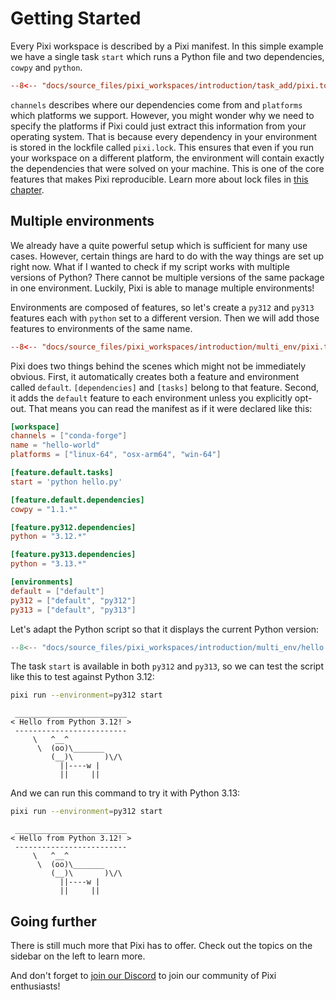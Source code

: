 # Getting Started


Every Pixi workspace is described by a Pixi manifest.
In this simple example we have a single task `start` which runs a Python file and two dependencies, `cowpy` and `python`.

```toml title="pixi.toml"
--8<-- "docs/source_files/pixi_workspaces/introduction/task_add/pixi.toml"
```

`channels` describes where our dependencies come from and `platforms` which platforms we support.
However, you might wonder why we need to specify the platforms if Pixi could just extract this information from your operating system.
That is because every dependency in your environment is stored in the lockfile called `pixi.lock`.
This ensures that even if you run your workspace on a different platform, the environment will contain exactly the dependencies that were solved on your machine.
This is one of the core features that makes Pixi reproducible.
Learn more about lock files in [this chapter](./environments/lockfile.md).


## Multiple environments

We already have a quite powerful setup which is sufficient for many use cases.
However, certain things are hard to do with the way things are set up right now.
What if I wanted to check if my script works with multiple versions of Python?
There cannot be multiple versions of the same package in one environment.
Luckily, Pixi is able to manage multiple environments!

Environments are composed of features, so let's create a `py312` and `py313` features each with `python` set to a different version.
Then we will add those features to environments of the same name.

```toml title="pixi.toml" hl_lines="12-20"
--8<-- "docs/source_files/pixi_workspaces/introduction/multi_env/pixi.toml"
```

Pixi does two things behind the scenes which might not be immediately obvious.
First, it automatically creates both a feature and environment called `default`.
`[dependencies]` and `[tasks]` belong to that feature.
Second, it adds the `default` feature to each environment unless you explicitly opt-out.
That means you can read the manifest as if it were declared like this:

```toml hl_lines="6 9 19 20 21"
[workspace]
channels = ["conda-forge"]
name = "hello-world"
platforms = ["linux-64", "osx-arm64", "win-64"]

[feature.default.tasks]
start = 'python hello.py'

[feature.default.dependencies]
cowpy = "1.1.*"

[feature.py312.dependencies]
python = "3.12.*"

[feature.py313.dependencies]
python = "3.13.*"

[environments]
default = ["default"]
py312 = ["default", "py312"]
py313 = ["default", "py313"]
```

Let's adapt the Python script so that it displays the current Python version:

```py title="hello.py"
--8<-- "docs/source_files/pixi_workspaces/introduction/multi_env/hello.py"
```

The task `start` is available in both `py312` and `py313`, so we can test the script like this to test against Python 3.12:

```bash
pixi run --environment=py312 start
```

```
 _________________________
< Hello from Python 3.12! >
 -------------------------
     \   ^__^
      \  (oo)\_______
         (__)\       )\/\
           ||----w |
           ||     ||
```

And we can run this command to try it with Python 3.13:


```bash
pixi run --environment=py312 start
```

```
 _________________________
< Hello from Python 3.12! >
 -------------------------
     \   ^__^
      \  (oo)\_______
         (__)\       )\/\
           ||----w |
           ||     ||
```


## Going further

There is still much more that Pixi has to offer.
Check out the topics on the sidebar on the left to learn more.

And don't forget to [join our Discord](https://discord.gg/kKV8ZxyzY4) to join our community of Pixi enthusiasts!

